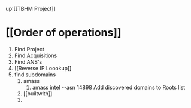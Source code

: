 up:[[TBHM Project]]
# [[Order of operations]]
1. Find Project
2. Find Acquisitions
3. Find ANS's
4. [[Reverse IP Loookup]]
5. find subdomains
	1. amass
		1. amass intel --asn 14898
	Add discovered domains to Roots list
	1. [[builtwith]]
	2. 